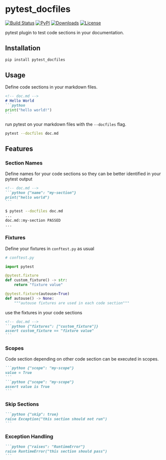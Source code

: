 # pytest_docfiles
[![Build Status](https://github.com/stefanhoelzl/pytest_docfiles/workflows/push/badge.svg)](https://github.com/stefanhoelzl/pytest_docfiles/actions)
[![PyPI](https://img.shields.io/pypi/v/pytest_docfiles.svg)](https://pypi.org/project/pytest_docfiles/)
[![Downloads](https://img.shields.io/pypi/dm/pytest_docfiles?color=blue&logo=pypi&logoColor=yellow)](https://pypistats.org/packages/pytest_docfiles)
[![License](https://img.shields.io/pypi/l/pytest_docfiles.svg)](LICENSE)

pytest plugin to test code sections in your documentation.

## Installation
```bash
pip install pytest_docfiles
```

## Usage
Define code sections in your markdown files.
````md
<!-- doc.md -->
# Hello World
```python
print("hello world!")
```
````
run pytest on your markdown files with the `--docfiles` flag.
```bash
pytest --docfiles doc.md
```

## Features
### Section Names
Define names for your code sections so they can be better identified in your pytest output
````md
<!-- doc.md -->
```python {"name": "my-section"}
print("hello world")
```
````
```bash
$ pytest --docfiles doc.md
...
doc.md::my-section PASSED
...
```

### Fixtures
Define your fixtures in `conftest.py` as usual
```python
# conftest.py

import pytest

@pytest.fixture
def custom_fixture() -> str:
    return "fixture value"

@pytest.fixture(autouse=True)
def autouse() -> None:
    """autouse fixtures are used in each code section"""
```
use the fixtures in your code sections
````md
<!-- doc.md -->
```python {"fixtures": ["custom_fixture"]}
assert custom_fixture == "fixture value"
```
````

### Scopes
Code section depending on other code section can be executed in scopes.
````md
```python {"scope": "my-scope"}
value = True
```
```python {"scope": "my-scope"}
assert value is True
```
````

### Skip Sections
````md
```python {"skip": true}
raise Exception("this section should not run")
```
````

### Exception Handling
````md
```python {"raises": "RuntimeError"}
raise RuntimeError("this section should pass")
```
````